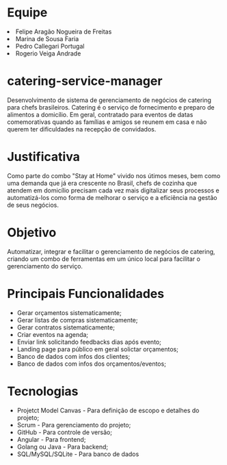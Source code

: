 # Equipe

</ul>
<li>Felipe Aragão Nogueira de Freitas </li>
<li>Marina de Sousa Faria</li>
<li>Pedro Callegari Portugal</li>
<li>Rogerio Veiga Andrade</li>
</ul>

# catering-service-manager
Desenvolvimento de sistema de gerenciamento de negócios de catering para chefs brasileiros. Catering é o serviço de fornecimento e preparo de alimentos a domicílio. Em geral, contratado para eventos de datas comemorativas quando as famílias e amigos se reunem em casa e não querem ter dificuldades na recepção de convidados. 

# Justificativa
Como parte do combo "Stay at Home" vivido nos útimos meses, bem como uma demanda que já era crescente no Brasil, chefs de cozinha que atendem em domicílio precisam cada vez mais digitalizar seus processos e automatizá-los como forma de melhorar o serviço e a eficiẽncia na gestão de seus negócios. 

# Objetivo
Automatizar, integrar e facilitar o gerenciamento de negócios de catering, criando um combo de ferramentas em um único local para facilitar o gerenciamento do serviço. 

# Principais Funcionalidades

<ul>
<li>Gerar orçamentos sistematicamente;</li>
<li>Gerar listas de compras sistematicamente;</li>
<li>Gerar contratos sistematicamente;</li>
<li>Criar eventos na agenda;</li>
<li>Enviar link solicitando feedbacks dias após evento; </li>
<li>Landing page para público em geral solictar orçamentos;</li>
<li>Banco de dados com infos dos clientes;</li>
<li>Banco de dados com infos dos orçamentos/eventos;</li>
</ul>

# Tecnologias

<ul>
<li>Projetct Model Canvas - Para definição de escopo e detalhes do projeto;</li>
<li>Scrum - Para gerenciamento do projeto;</li>
<li>GitHub - Para controle de versão;</li>
<li>Angular - Para frontend;</li>
<li>Golang ou Java - Para backend;</li>
<li>SQL/MySQL/SQLite - Para banco de dados</li>
</ul>
